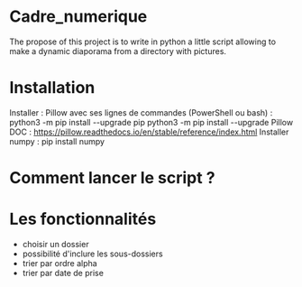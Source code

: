 # Cadre_numerique
The propose of this project is to write in python a little script allowing to make a dynamic diaporama from a directory with pictures.

# Installation
Installer : Pillow avec ses lignes de commandes (PowerShell ou bash) :
python3 -m pip install --upgrade pip
python3 -m pip install --upgrade Pillow
DOC : https://pillow.readthedocs.io/en/stable/reference/index.html
Installer numpy :
pip install numpy

# Comment lancer le script ?

# Les fonctionnalités
- choisir un dossier
- possibilité d'inclure les sous-dossiers
- trier par ordre alpha
- trier par date de prise

